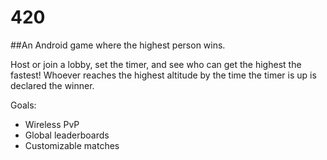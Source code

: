 # 420
##An Android game where the highest person wins.

Host or join a lobby, set the timer, and see who can get the highest the fastest! Whoever reaches the highest altitude by the time the timer is up is declared the winner.

Goals:
* Wireless PvP
* Global leaderboards
* Customizable matches
